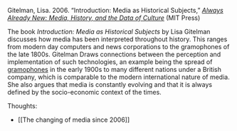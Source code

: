 Gitelman, Lisa. 2006. “Introduction: Media as Historical Subjects,” [_Always Already New: Media, History, and the Data of Culture_](http://web.mit.edu/uricchio/Public/television/Gitelman.pdf) (MIT Press)

The book _Introduction: Media as Historical Subjects_ by Lisa Gitelman discusses how media has been interpreted throughout history. This ranges from modern day computers and news corporations to the gramophones of the late 1800s. Gitelman Draws connections between the perception and implementation of such technologies, an example being the spread of [gramophones]( [https://www.britannica.com/technology/gramophone-phonograph](https://www.britannica.com/technology/gramophone-phonograph)) in the early 1900s to many different nations under a British company, which is comparable to the modern international nature of media. She also argues that media is constantly evolving and that it is always defined by the socio-economic context of the times.

Thoughts:
- [[The changing of media since 2006]]
